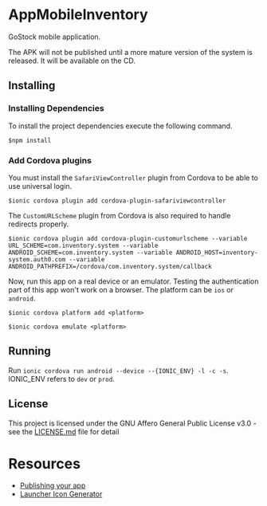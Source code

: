 # AppMobileInventory

GoStock mobile application.

The APK will not be published until a more mature version of the system is released. It will be available on the CD.

## Installing

### Installing Dependencies

To install the project dependencies execute the following command.

```
$npm install
```
### Add Cordova plugins

You must install the `SafariViewController` plugin from Cordova to be able to use universal login. 

```
$ionic cordova plugin add cordova-plugin-safariviewcontroller
```

The `CustomURLScheme` plugin from Cordova is also required to handle redirects properly. 

```
$ionic cordova plugin add cordova-plugin-customurlscheme --variable URL_SCHEME=com.inventory.system --variable ANDROID_SCHEME=com.inventory.system --variable ANDROID_HOST=inventory-system.auth0.com --variable ANDROID_PATHPREFIX=/cordova/com.inventory.system/callback
```
Now, run this app on a real device or an emulator. Testing the authentication part of this app won't work on a browser. The platform can be `ios` or `android`.

```
$ionic cordova platform add <platform>
```

```
$ionic cordova emulate <platform>
```

## Running

Run `ionic cordova run android --device --{IONIC_ENV} -l -c -s`. IONIC_ENV refers to `dev` or `prod`.

## License

This project is licensed under the GNU Affero General Public License v3.0 - see the [LICENSE.md](https://github.com/alobaton/app-mobile-inventory/blob/master/LICENSE) file for detail

# Resources

* [Publishing your app](https://ionicframework.com/docs/v1/guide/publishing.html)
* [Launcher Icon Generator](https://romannurik.github.io/AndroidAssetStudio/icons-launcher.html#foreground.type=clipart&foreground.clipart=android&foreground.space.trim=1&foreground.space.pad=0.25&foreColor=rgba(96%2C%20125%2C%20139%2C%200)&backColor=rgb(68%2C%20138%2C%20255)&crop=0&backgroundShape=square&effects=none&name=ic_launcher)
